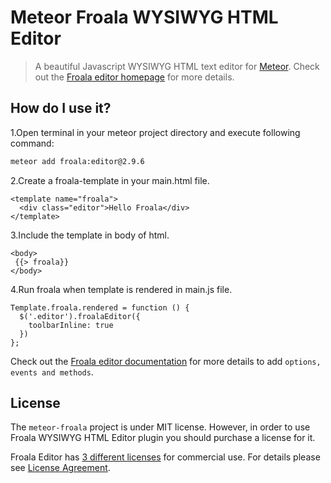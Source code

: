 # Meteor Froala WYSIWYG HTML Editor

>A beautiful Javascript WYSIWYG HTML text editor for [Meteor](https://github.com/meteor/meteor).
Check out the [Froala editor homepage](https://froala.com/wysiwyg-editor) for more details.


## How do I use it?

1.Open terminal in your meteor project directory and execute following command:

```bash
meteor add froala:editor@2.9.6
```
2.Create a froala-template in your main.html file.
```
<template name="froala">
  <div class="editor">Hello Froala</div>
</template>
```
3.Include the template in body of html.
```
<body>
 {{> froala}}
</body>
```
4.Run froala when template is rendered in main.js file.
```
Template.froala.rendered = function () {
  $('.editor').froalaEditor({
    toolbarInline: true
  })
};
```
Check out the [Froala editor documentation](https://froala.com/wysiwyg-editor/v2.0/docs/) for more details to add `options, events and methods`.



## License

The `meteor-froala` project is under MIT license. However, in order to use Froala WYSIWYG HTML Editor plugin you should purchase a license for it.

Froala Editor has [3 different licenses](https://froala.com/wysiwyg-editor/pricing/) for commercial use.
For details please see [License Agreement](https://froala.com/wysiwyg-editor/terms).
